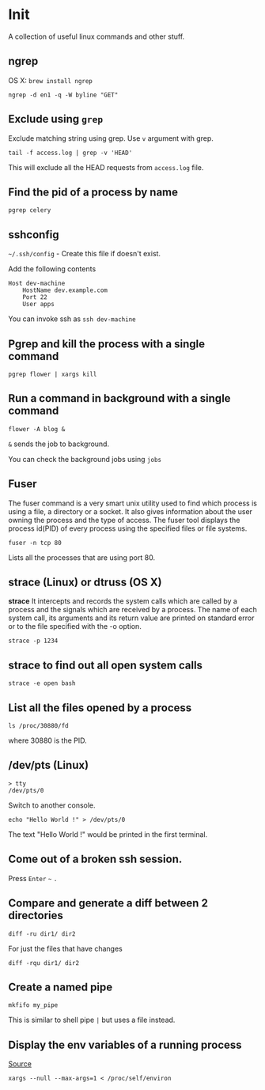 # Init
A collection of useful linux commands and other stuff.

## ngrep
OS X: `brew install ngrep`

    ngrep -d en1 -q -W byline "GET"
    
## Exclude using `grep`

Exclude matching string using grep. Use `v` argument with grep.

    tail -f access.log | grep -v 'HEAD'

This will exclude all the HEAD requests from `access.log` file.

## Find the pid of a process by name

    pgrep celery
    
## sshconfig

`~/.ssh/config` - Create this file if doesn't exist.

Add the following contents

```
Host dev-machine
    HostName dev.example.com
    Port 22
    User apps
```

You can invoke ssh as `ssh dev-machine`

## Pgrep and kill the process with a single command

`pgrep flower | xargs kill`

## Run a command in background with a single command

`flower -A blog &`

`&` sends the job to background.

You can check the background jobs using `jobs`

## Fuser

The fuser command is a very smart unix utility used to find which process is using a file, a directory or a socket. It also gives information about the user owning the process and the type of access. The fuser tool displays the process id(PID) of every process using the specified files or file systems.

`fuser -n tcp 80`

Lists all the processes that are using port 80.

## strace (Linux) or dtruss (OS X)

**strace**
It intercepts and records the system calls which are called
by a process and the signals which are received by a process.  The
name of each system call, its arguments and its return value are
printed on standard error or to the file specified with the -o
option.

`strace -p 1234`

## strace to find out all open system calls

`strace -e open bash`

## List all the files opened by a process

`ls /proc/30880/fd`

where 30880 is the PID.

## /dev/pts (Linux)

```
> tty
/dev/pts/0
```

Switch to another console.

```
echo "Hello World !" > /dev/pts/0
```

The text "Hello World !" would be printed in the first terminal.

## Come out of a broken ssh session.

Press `Enter` `~` `.`

## Compare and generate a diff between 2 directories

`diff -ru dir1/ dir2`

For just the files that have changes

`diff -rqu dir1/ dir2`

## Create a named pipe

`mkfifo my_pipe`

This is similar to shell pipe `|` but uses a file instead.

## Display the env variables of a running process

[Source](http://serverfault.com/a/66366)

`xargs --null --max-args=1 < /proc/self/environ`


